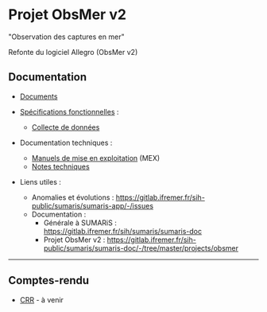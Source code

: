 # Projet ObsMer v2

"Observation des captures en mer"

Refonte du logiciel Allegro (ObsMer v2)

## Documentation


- [Documents](./doc)

- [Spécifications fonctionnelles](./spe) :
  * [Collecte de données](./spe/collecte_de_donnees.md)
  
- Documentation techniques :
  * [Manuels de mise en exploitation](./mex) (MEX)
  * [Notes techniques](./not)

- Liens utiles :
  * Anomalies et évolutions : https://gitlab.ifremer.fr/sih-public/sumaris/sumaris-app/-/issues
  * Documentation :
    * Générale à SUMARiS : https://gitlab.ifremer.fr/sih/sumaris/sumaris-doc
    * Projet ObsMer v2 : https://gitlab.ifremer.fr/sih-public/sumaris/sumaris-doc/-/tree/master/projects/obsmer

---
## Comptes-rendu

- [CRR](crr/) - à venir

